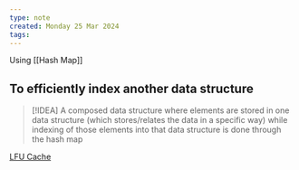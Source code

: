 ```yaml
---
type: note
created: Monday 25 Mar 2024
tags: 
---
```

Using [[Hash Map]]


## To efficiently index another data structure
> [!IDEA]
> A composed data structure where elements are stored in one data structure (which stores/relates the data in a specific way) while indexing of those elements into that data structure is done through the hash map

[LFU Cache](https://leetcode.com/problems/lfu-cache/)

